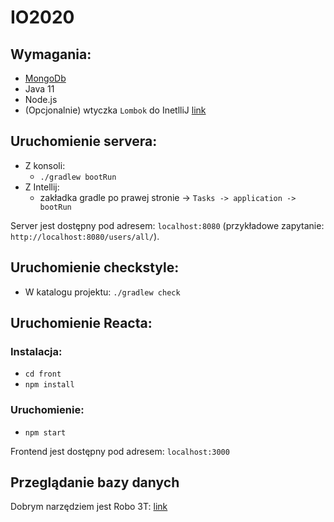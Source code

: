 # IO2020
## Wymagania:
* [MongoDb](https://docs.mongodb.com/manual/installation/)
* Java 11
* Node.js
* (Opcjonalnie) wtyczka `Lombok` do InetlliJ [link](https://plugins.jetbrains.com/plugin/6317-lombok) 

## Uruchomienie servera: 
* Z konsoli:
    * `./gradlew bootRun`
* Z Intellij:
    * zakładka gradle po prawej stronie -> `Tasks -> application -> bootRun` 

Server jest dostępny pod adresem: `localhost:8080` (przykładowe zapytanie: `http://localhost:8080/users/all/`).

## Uruchomienie checkstyle:
* W katalogu projektu: `./gradlew check`

## Uruchomienie Reacta: 
### Instalacja:
* `cd front`
* `npm install`
### Uruchomienie:
* `npm start`

Frontend jest dostępny pod adresem: `localhost:3000`

## Przeglądanie bazy danych
Dobrym narzędziem jest Robo 3T: [link](https://robomongo.org/download)